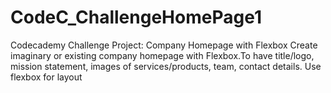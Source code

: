 # CodeC_ChallengeHomePage1
Codecademy Challenge Project: Company Homepage with Flexbox
Create imaginary or existing company homepage with Flexbox.To have title/logo, mission statement, images of services/products, team, contact details.
Use flexbox for layout
